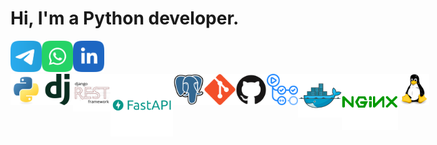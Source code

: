 # Hi, I'm a Python developer.

<div style="display: flex;">
    <a href="https://t.me/Lagodnoff">
        <img src="README/telegram.svg" width="50" height="50">
    </a>
    <a href="https://api.whatsapp.com/send?phone=89998290561">
        <img src="README/WhatsApp.svg" width="50" height="50">
    </a>
    <a href="">
        <img src="README/linkedIn.svg" width="50" height="50">
    </a>
</div>


<div style="display: flex;">
    <img src=README/python.svg width="50" height="50">
    <img src=README/django.svg width="50" height="50">
    <img src=README/djangorest.svg width="60" height="60">
    <img src=README/fastapi.svg width="100" height="100">
    <img src=README/postgresql.svg width="50" height="50">
    <img src=README/git.svg width="50" height="50">
    <img src=README/github.svg width="50" height="50">
    <img src=README/githubactions.svg width="50" height="50">
    <img src=README/docker.svg width="70" height="70">
    <img src=README/nginx.svg width="90" height="90">
    <img src=README/linux.svg width="50" height="50">
</div>



<!--
**lagodmi/lagodmi** is a ✨ _special_ ✨ repository because its `README.md` (this file) appears on your GitHub profile.

Here are some ideas to get you started:

- 🔭 I’m currently working on ...
- 🌱 I’m currently learning ...
- 👯 I’m looking to collaborate on ...
- 🤔 I’m looking for help with ...
- 💬 Ask me about ...
- 📫 How to reach me: ...
- 😄 Pronouns: ...
- ⚡ Fun fact: ...
-->
